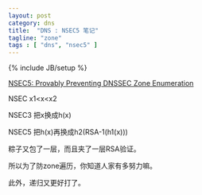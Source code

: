 ```yaml
---
layout: post
category: dns
title:  "DNS : NSEC5 笔记"
tagline: "zone"
tags : [ "dns", "nsec5" ] 
---
```

{% include JB/setup %}

[NSEC5: Provably Preventing DNSSEC Zone Enumeration](http://www.cs.bu.edu/~goldbe/papers/nsec5.html)

NSEC x1<x<x2 

NSEC3 把x换成h(x) 

NSEC5 把h(x)再换成h2(RSA-1(h1(x)))

粽子又包了一层，而且夹了一层RSA验证。

所以为了防zone遍历，你知道人家有多努力嘛。

此外，递归又更好打了。
